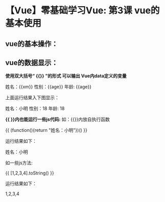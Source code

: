 # 【Vue】零基础学习Vue: 第3课 vue的基本使用


## vue的基本操作：

<!DOCTYPE html> <html lang="en"> <head> <meta charset="UTF-8"> <title> 给标签定义vue </title> <script src="https://cdn.jsdelivr.net/npm/vue/dist/vue.js"></script> </head> <body> <!-- 获取的元素 --> <div id="app"> </div> <script> new Vue({ el:"/#app", //获取元素 也可以通过className来获取 data:{}, //data内存放vue的变量 methods: { //methods存放vue内定义的方法 }, }) </script> </body> </html>

## vue的数据显示：

**使用双大括号“ {{}} ”的形式 可以输出 Vue内data定义的变量**
<body> <!-- 获取的元素 --> <div id="app"> 姓名：{{xm}} 性别：{{age}} 年龄: {{age}} </div> <script> new Vue({ el:"/#app", //获取元素 data:{ //data内存放vue的变量 xm:"小明", sex:"男", age:"18" }, methods: { //methods存放vue内定义的方法 }, }) </script> </body>

上面运行结果入下图显示：

姓名：小明 性别：18 年龄: 18

**{{ }}内也能运行一些js代码:**
如：{{}}内放自执行函数 

<!-- 获取的元素 --> <div id="app"> {{ (function(){return "姓名：小明"})() }} </div>

运行结果如下：

姓名：小明

如一些js方法:

<div id="app"> {{ [1,2,3,4].toString() }} </div>

运行结果如下：

1,2,3,4
